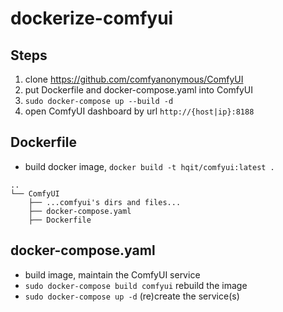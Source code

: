 # dockerize-comfyui

## Steps
1. clone https://github.com/comfyanonymous/ComfyUI
2. put Dockerfile and docker-compose.yaml into ComfyUI
3. ``sudo docker-compose up --build -d``
4. open ComfyUI dashboard by url ``http://{host|ip}:8188``

## Dockerfile
- build docker image, ``docker build -t hqit/comfyui:latest .``

```
..
└── ComfyUI
    ├── ...comfyui's dirs and files...
    ├── docker-compose.yaml
    ├── Dockerfile
```

## docker-compose.yaml
- build image, maintain the ComfyUI service
- ``sudo docker-compose build comfyui`` rebuild the image
- ``sudo docker-compose up -d`` (re)create the service(s)
